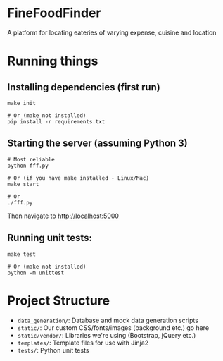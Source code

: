 # FineFoodFinder
A platform for locating eateries of varying expense, cuisine and location

# Running things
Installing dependencies (first run)
-----------------------------------

    make init
    
    # Or (make not installed)
    pip install -r requirements.txt

Starting the server (assuming Python 3)
---------------------------------------
 
    # Most reliable
    python fff.py
    
    # Or (if you have make installed - Linux/Mac)
    make start
    
    # Or
    ./fff.py

Then navigate to [http://localhost:5000](http://localhost:5000)
    
Running unit tests:
-------------------

    make test
    
    # Or (make not installed)
    python -m unittest

# Project Structure
* `data_generation/`: Database and mock data generation scripts
* `static/`: Our custom CSS/fonts/images (background etc.) go here
* `static/vendor/`: Libraries we're using (Bootstrap, jQuery etc.)
* `templates/`: Template files for use with Jinja2
* `tests/`: Python unit tests